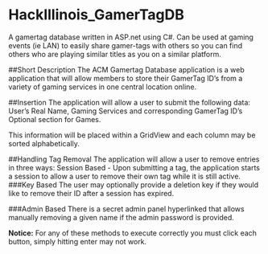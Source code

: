 # HackIllinois_GamerTagDB
A gamertag database written in ASP.net using C#.  Can be used at gaming events (ie LAN) to easily share gamer-tags with others so you can find others who are playing similar titles as you on a similar platform.

##Short Description
The ACM Gamertag Database application is a web application that will allow members to store their GamerTag ID’s from a variety of gaming services in one central location online. 

##Insertion
The application will allow a user to submit the following data: 
User’s Real Name, 
Gaming Services and corresponding GamerTag ID’s
Optional section for Games. 

This information will be placed within a GridView and each column may be sorted alphabetically.

##Handling Tag Removal
The application will allow a user to remove entries in three ways: 
Session Based - Upon submitting a tag, the application starts a session to allow a user to remove their own tag while it is still active. 
###Key Based
The user may optionally provide a deletion key if they would like to remove their ID after a session has expired. 

###Admin Based
There is a secret admin panel hyperlinked that allows manually removing a given name if the admin password is provided.

<b>Notice:</b> For any of these methods to execute correctly you must click each button, simply hitting enter may not work. 
